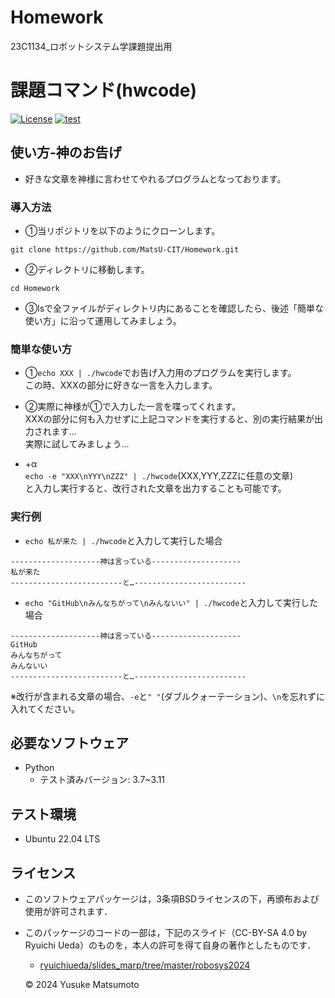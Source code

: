 # Homework
23C1134_ロボットシステム学課題提出用

# 課題コマンド(hwcode)
[![License](https://img.shields.io/badge/License-BSD_3--Clause-blue.svg)](https://opensource.org/licenses/BSD-3-Clause)
[![test](https://github.com/MatsU-CIT/Homework/actions/workflows/test.yml/badge.svg)](https://github.com/MatsU-CIT/Homework/actions/workflows/test.yml)


## 使い方-神のお告げ
- 好きな文章を神様に言わせてやれるプログラムとなっております。

### 導入方法
- ①当リポジトリを以下のようにクローンします。  
```
git clone https://github.com/MatsU-CIT/Homework.git
```
- ②ディレクトリに移動します。  
```
cd Homework  
```
- ③lsで全ファイルがディレクトリ内にあることを確認したら、後述「簡単な使い方」に沿って運用してみましょう。  
  
### 簡単な使い方
- ①```echo XXX | ./hwcode```でお告げ入力用のプログラムを実行します。  
この時、XXXの部分に好きな一言を入力します。  
- ②実際に神様が①で入力した一言を喋ってくれます。  
XXXの部分に何も入力せずに上記コマンドを実行すると、別の実行結果が出力されます…  
実際に試してみましょう…  

- +α  
```echo -e "XXX\nYYY\nZZZ" | ./hwcode```(XXX,YYY,ZZZに任意の文章)  
と入力し実行すると、改行された文章を出力することも可能です。  

### 実行例
- ```echo 私が来た | ./hwcode```と入力して実行した場合  
```
--------------------神は言っている--------------------
私が来た
-------------------------と…-------------------------
```  
- ```echo "GitHub\nみんなちがって\nみんないい" | ./hwcode```と入力して実行した場合  
```
--------------------神は言っている--------------------
GitHub
みんなちがって
みんないい
-------------------------と…-------------------------
```  
※改行が含まれる文章の場合、```-e```と```" "```(ダブルクォーテーション)、```\n```を忘れずに入れてください。

## 必要なソフトウェア
- Python
  - テスト済みバージョン: 3.7~3.11

## テスト環境
- Ubuntu 22.04 LTS  

## ライセンス
- このソフトウェアパッケージは，3条項BSDライセンスの下，再頒布および使用が許可されます．

- このパッケージのコードの一部は，下記のスライド（CC-BY-SA 4.0 by Ryuichi Ueda）のものを，本人の許可を得て自身の著作としたものです．
    - [ryuichiueda/slides_marp/tree/master/robosys2024](https://github.com/ryuichiueda/slides_marp/tree/master/robosys2024)

  © 2024 Yusuke Matsumoto

